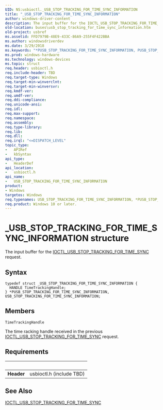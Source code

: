 ```yaml
---
UID: NS:usbioctl._USB_STOP_TRACKING_FOR_TIME_SYNC_INFORMATION
title: "_USB_STOP_TRACKING_FOR_TIME_SYNC_INFORMATION"
author: windows-driver-content
description: The input buffer for the IOCTL_USB_STOP_TRACKING_FOR_TIME_SYNC request.
old-location: buses\usb_stop_tracking_for_time_sync_information.htm
old-project: usbref
ms.assetid: FFD7979B-48E9-433C-86A9-255F4F422BBA
ms.author: windowsdriverdev
ms.date: 3/29/2018
ms.keywords: "*PUSB_STOP_TRACKING_FOR_TIME_SYNC_INFORMATION, PUSB_STOP_TRACKING_FOR_TIME_SYNC_INFORMATION, PUSB_STOP_TRACKING_FOR_TIME_SYNC_INFORMATION structure pointer [Buses], USB_STOP_TRACKING_FOR_TIME_SYNC_INFORMATION, USB_STOP_TRACKING_FOR_TIME_SYNC_INFORMATION structure [Buses], _USB_STOP_TRACKING_FOR_TIME_SYNC_INFORMATION, buses.usb_stop_tracking_for_time_sync_information, usbioctl/PUSB_STOP_TRACKING_FOR_TIME_SYNC_INFORMATION, usbioctl/USB_STOP_TRACKING_FOR_TIME_SYNC_INFORMATION"
ms.prod: windows-hardware
ms.technology: windows-devices
ms.topic: struct
req.header: usbioctl.h
req.include-header: TBD
req.target-type: Windows
req.target-min-winverclnt: 
req.target-min-winversvr: 
req.kmdf-ver: 
req.umdf-ver: 
req.ddi-compliance: 
req.unicode-ansi: 
req.idl: 
req.max-support: 
req.namespace: 
req.assembly: 
req.type-library: 
req.lib: 
req.dll: 
req.irql: "<=DISPATCH_LEVEL"
topic_type:
-	APIRef
-	kbSyntax
api_type:
-	HeaderDef
api_location:
-	usbioctl.h
api_name:
-	USB_STOP_TRACKING_FOR_TIME_SYNC_INFORMATION
product:
- Windows
targetos: Windows
req.typenames: USB_STOP_TRACKING_FOR_TIME_SYNC_INFORMATION, *PUSB_STOP_TRACKING_FOR_TIME_SYNC_INFORMATION
req.product: Windows 10 or later.
---
```


# _USB_STOP_TRACKING_FOR_TIME_SYNC_INFORMATION structure
The input buffer for the <a href="https://msdn.microsoft.com/232AC14B-CE3C-44AC-9428-5594993CD749">IOCTL_USB_STOP_TRACKING_FOR_TIME_SYNC</a> request.

## Syntax
```
typedef struct _USB_STOP_TRACKING_FOR_TIME_SYNC_INFORMATION {
  HANDLE TimeTrackingHandle;
} *PUSB_STOP_TRACKING_FOR_TIME_SYNC_INFORMATION, USB_STOP_TRACKING_FOR_TIME_SYNC_INFORMATION;
```

## Members


`TimeTrackingHandle`

The time racking handle received in the previous <a href="https://msdn.microsoft.com/232AC14B-CE3C-44AC-9428-5594993CD749">IOCTL_USB_STOP_TRACKING_FOR_TIME_SYNC</a> request.


## Requirements
| &nbsp; | &nbsp; |
| ---- |:---- |
| **Header** | usbioctl.h (include TBD) |

## See Also

<a href="https://msdn.microsoft.com/232AC14B-CE3C-44AC-9428-5594993CD749">IOCTL_USB_STOP_TRACKING_FOR_TIME_SYNC</a>